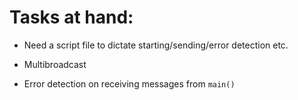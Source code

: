 # Tasks at hand:

* Need a script file to dictate starting/sending/error
detection etc.

* Multibroadcast 

* Error detection on receiving messages from `main()`
